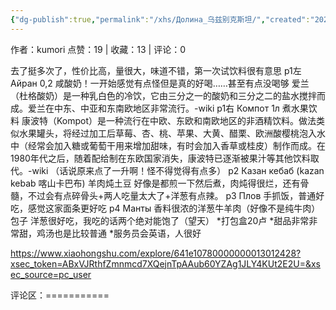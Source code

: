 ```yaml
---
{"dg-publish":true,"permalink":"/xhs/Долина_乌兹别克斯坦/","created":"2025-03-17T22:27:04.972+08:00","updated":"2025-03-17T22:27:04.972+08:00"}
---
```


作者：kumori
点赞：19   |   收藏：13   |   评论：0

去了挺多次了，性价比高，量很大，味道不错，第一次试饮料很有意思
p1左 Айран 0,2 咸酸奶！一开始感觉有点怪但是真的好喝……甚至有点没喝够
爱兰（杜格酸奶）是一种乳白色的冷饮，它由三分之一的酸奶和三分之二的盐水搅拌而成。爱兰在中东、中亚和东南欧地区非常流行。-wiki
p1右 Компот 1л 煮水果饮料
康波特（Kompot）是一种流行在中欧、东欧和南欧地区的非酒精饮料。做法类似水果罐头，将经过加工后草莓、杏、桃、苹果、大黄、醋栗、欧洲酸樱桃泡入水中（经常会加入糖或葡萄干用来增加甜味，有时会加入香草或桂皮）制作而成。在1980年代之后，随着配给制在东欧国家消失，康波特已逐渐被果汁等其他饮料取代。-wiki
（话说原来点了一升啊！怪不得觉得有点多）
p2 Казан кебаб (kazan kebab 喀山卡巴布) 羊肉炖土豆 好像是都煎一下然后煮，肉炖得很烂，还有骨髓，不过会有点碎骨头+两人吃量太大了+洋葱有点辣。
p3 Плов 手抓饭，普通好吃，感觉这家面条更好吃
p4 Манты 香料很浓的洋葱牛羊肉（好像不是纯牛肉）包子 洋葱很好吃，我吃的话两个绝对能饱了（望天）
*打包盒20卢
*甜品非常非常甜，鸡汤也是比较普通
*服务员会英语，人很好

https://www.xiaohongshu.com/explore/641e10780000000013012428?xsec_token=ABxVJRthfZmnmcd7XQejnTpAAub60YZAg1JLY4KUt2E2U=&xsec_source=pc_user

评论区：===========

